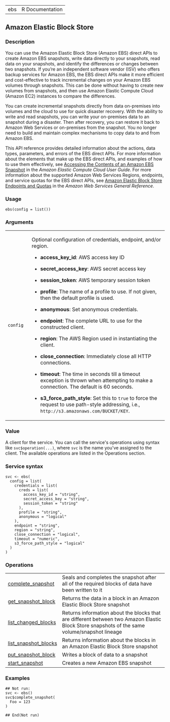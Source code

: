 <table style="width: 100%;">
<tbody>
<tr class="odd">
<td>ebs</td>
<td style="text-align: right;">R Documentation</td>
</tr>
</tbody>
</table>

## Amazon Elastic Block Store

### Description

You can use the Amazon Elastic Block Store (Amazon EBS) direct APIs to
create Amazon EBS snapshots, write data directly to your snapshots, read
data on your snapshots, and identify the differences or changes between
two snapshots. If you’re an independent software vendor (ISV) who offers
backup services for Amazon EBS, the EBS direct APIs make it more
efficient and cost-effective to track incremental changes on your Amazon
EBS volumes through snapshots. This can be done without having to create
new volumes from snapshots, and then use Amazon Elastic Compute Cloud
(Amazon EC2) instances to compare the differences.

You can create incremental snapshots directly from data on-premises into
volumes and the cloud to use for quick disaster recovery. With the
ability to write and read snapshots, you can write your on-premises data
to an snapshot during a disaster. Then after recovery, you can restore
it back to Amazon Web Services or on-premises from the snapshot. You no
longer need to build and maintain complex mechanisms to copy data to and
from Amazon EBS.

This API reference provides detailed information about the actions, data
types, parameters, and errors of the EBS direct APIs. For more
information about the elements that make up the EBS direct APIs, and
examples of how to use them effectively, see [Accessing the Contents of
an Amazon EBS
Snapshot](https://docs.aws.amazon.com/AWSEC2/latest/UserGuide/ebs-accessing-snapshot.html)
in the *Amazon Elastic Compute Cloud User Guide*. For more information
about the supported Amazon Web Services Regions, endpoints, and service
quotas for the EBS direct APIs, see [Amazon Elastic Block Store
Endpoints and
Quotas](https://docs.aws.amazon.com/general/latest/gr/ebs-service.html)
in the *Amazon Web Services General Reference*.

### Usage

    ebs(config = list())

### Arguments

<table>
<colgroup>
<col style="width: 15%" />
<col style="width: 85%" />
</colgroup>
<tbody>
<tr class="odd">
<td><code id="ebs_:_config">config</code></td>
<td><p>Optional configuration of credentials, endpoint, and/or
region.</p>
<ul>
<li><p><strong>access_key_id</strong>: AWS access key ID</p></li>
<li><p><strong>secret_access_key</strong>: AWS secret access
key</p></li>
<li><p><strong>session_token</strong>: AWS temporary session
token</p></li>
<li><p><strong>profile</strong>: The name of a profile to use. If not
given, then the default profile is used.</p></li>
<li><p><strong>anonymous</strong>: Set anonymous credentials.</p></li>
<li><p><strong>endpoint</strong>: The complete URL to use for the
constructed client.</p></li>
<li><p><strong>region</strong>: The AWS Region used in instantiating the
client.</p></li>
<li><p><strong>close_connection</strong>: Immediately close all HTTP
connections.</p></li>
<li><p><strong>timeout</strong>: The time in seconds till a timeout
exception is thrown when attempting to make a connection. The default is
60 seconds.</p></li>
<li><p><strong>s3_force_path_style</strong>: Set this to
<code>true</code> to force the request to use path-style addressing,
i.e., <code
style="white-space: pre;">⁠http://s3.amazonaws.com/BUCKET/KEY⁠</code>.</p></li>
</ul></td>
</tr>
</tbody>
</table>

### Value

A client for the service. You can call the service's operations using
syntax like `svc$operation(...)`, where `svc` is the name you've
assigned to the client. The available operations are listed in the
Operations section.

### Service syntax

    svc <- ebs(
      config = list(
        credentials = list(
          creds = list(
            access_key_id = "string",
            secret_access_key = "string",
            session_token = "string"
          ),
          profile = "string",
          anonymous = "logical"
        ),
        endpoint = "string",
        region = "string",
        close_connection = "logical",
        timeout = "numeric",
        s3_force_path_style = "logical"
      )
    )

### Operations

<table>
<tbody>
<tr class="odd">
<td style="text-align: left;"><a href="../ebs_complete_snapshot/"> complete_snapshot </a></td>
<td style="text-align: left;">Seals and completes the snapshot after all
of the required blocks of data have been written to it</td>
</tr>
<tr class="even">
<td style="text-align: left;"><a href="../ebs_get_snapshot_block/"> get_snapshot_block </a></td>
<td style="text-align: left;">Returns the data in a block in an Amazon
Elastic Block Store snapshot</td>
</tr>
<tr class="odd">
<td style="text-align: left;"><a href="../ebs_list_changed_blocks/"> list_changed_blocks </a></td>
<td style="text-align: left;">Returns information about the blocks that
are different between two Amazon Elastic Block Store snapshots of the
same volume/snapshot lineage</td>
</tr>
<tr class="even">
<td style="text-align: left;"><a href="../ebs_list_snapshot_blocks/"> list_snapshot_blocks </a></td>
<td style="text-align: left;">Returns information about the blocks in an
Amazon Elastic Block Store snapshot</td>
</tr>
<tr class="odd">
<td style="text-align: left;"><a href="../ebs_put_snapshot_block/"> put_snapshot_block </a></td>
<td style="text-align: left;">Writes a block of data to a snapshot</td>
</tr>
<tr class="even">
<td style="text-align: left;"><a href="../ebs_start_snapshot/"> start_snapshot </a></td>
<td style="text-align: left;">Creates a new Amazon EBS snapshot</td>
</tr>
</tbody>
</table>

### Examples

    ## Not run: 
    svc <- ebs()
    svc$complete_snapshot(
      Foo = 123
    )

    ## End(Not run)
